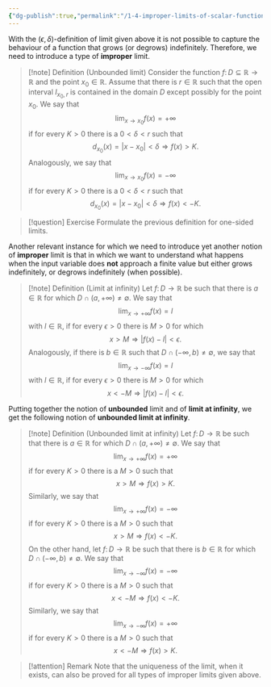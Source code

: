 ```yaml
---
{"dg-publish":true,"permalink":"/1-4-improper-limits-of-scalar-functions/","created":"","updated":""}
---
```


With the $(\epsilon,\delta)$-definition of limit given above it is not possible to capture the behaviour of a function that grows (or degrows) indefinitely. Therefore, we need to introduce a type of **improper** limit.

>[!note] Definition (Unbounded limit)
>Consider the function $f\colon D\subseteq \mathbb{R}\rightarrow \mathbb{R}$ and the point $x_{0}\in\mathbb{R}$. Assume that there is $r\in\mathbb{R}$ such that the open interval $I_{x_{0},r}$ is contained in the domain $D$ except possibly for the point $x_{0}$. We say that 
>$$ \lim_{x\rightarrow x_{0}} f(x)=+\infty 
>$$ 
>if for every $K>0$ there is a  $0< \delta< r$ such that 
>$$
>d_{x_{0}}(x)=|x-x_{0}|<\delta \Longrightarrow f(x)> K.
>$$
>Analogously, we say that 
>$$ \lim_{x\rightarrow x_{0}} f(x)=-\infty 
>$$ 
>if for every $K>0$ there is a  $0< \delta< r$ such that 
>$$
>d_{x_{0}}(x)=|x-x_{0}|<\delta \Longrightarrow f(x)<- K.
>$$

>[!question] Exercise
>Formulate the previous definition for one-sided limits.

Another relevant instance for which we need to introduce yet another notion of **improper** limit is that in which we want to understand what happens when the input variable does **not** approach a finite value but either grows indefinitely, or degrows indefinitely (when possible).

>[!note] Definition (Limit at infinity)
>Let $f\colon D\rightarrow \mathbb{R}$ be such that there is $a\in\mathbb{R}$ for which $D\cap (a,+\infty)\neq\emptyset$. We say that
>$$
>\lim_{x\rightarrow +\infty} f(x)= l
>$$
>with $l\in\mathbb{R}$,  if for every $\epsilon>0$ there is $M>0$ for which 
>$$
>x>M\Longrightarrow |f(x) -l|< \epsilon. 
>$$
>Analogously, if  there is $b\in \mathbb{R}$ such that $D\cap(-\infty, b)\neq \emptyset$, we say that
>$$
>\lim_{x\rightarrow -\infty} f(x)= l
>$$
>with $l\in\mathbb{R}$, if for every $\epsilon>0$ there is $M>0$ for which 
>$$
>x<-M\Longrightarrow |f(x) - l|< \epsilon. 
>$$

Putting together the notion of **unbounded** limit and of **limit at infinity**, we get the following notion of **unbounded limit at infinity**.

>[!note] Definition (Unbounded limit at infinity)
>Let $f\colon D\rightarrow \mathbb{R}$ be such that there is $a\in\mathbb{R}$ for which $D\cap (a,+\infty)\neq\emptyset$. We say that
>$$ \lim_{x\rightarrow +\infty} f(x)=+\infty 
>$$ 
>if for every $K>0$ there is a  $M>0$ such that 
>$$
>x>M \Longrightarrow f(x)> K.
>$$
>Similarly, we say that 
>$$ \lim_{x\rightarrow +\infty} f(x)=-\infty 
>$$ 
>if for every $K>0$ there is a  $M>0$ such that 
>$$
>x>M \Longrightarrow f(x)< -K.
>$$
>On the other hand, let $f\colon D\rightarrow \mathbb{R}$ be such that there is $b\in\mathbb{R}$ for which $D\cap (-\infty,b)\neq\emptyset$. We say that
>$$ \lim_{x\rightarrow -\infty} f(x)=-\infty 
>$$ 
>if for every $K>0$ there is a  $M>0$ such that 
>$$
>x<-M \Longrightarrow f(x)<- K.
>$$
>Similarly, we say that
>$$ \lim_{x\rightarrow -\infty} f(x)=+\infty 
>$$ 
>if for every $K>0$ there is a  $M>0$ such that 
>$$
>x<-M \Longrightarrow f(x)>K.
>$$

>[!attention] Remark
>Note that the uniqueness of the limit, when it exists, can also be proved for all types of improper limits given above.


